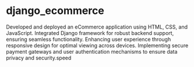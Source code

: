 # django_ecommerce
Developed and deployed an eCommerce application using HTML, CSS, and JavaScript. Integrated Django framework for robust backend support, ensuring seamless functionality. Enhancing user experience through responsive design for optimal viewing across devices. Implementing secure payment gateways and user authentication mechanisms to ensure data privacy and security.speed

